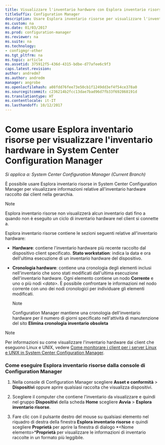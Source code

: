 ```yaml
---
title: Visualizzare l'inventario hardware con Esplora inventario risorse
titleSuffix: Configuration Manager
description: Usare Esplora inventario risorse per visualizzare l'inventario hardware in System Center Configuration Manager.
ms.custom: na
ms.date: 01/03/2017
ms.prod: configuration-manager
ms.reviewer: na
ms.suite: na
ms.technology:
- configmgr-other
ms.tgt_pltfrm: na
ms.topic: article
ms.assetid: 375912f5-436d-4315-bdbe-d77afee6c9f3
caps.latest.revision: 
author: andredm7
ms.author: andredm
manager: angrobe
ms.openlocfilehash: a08fdd76fee73e50cb1f1249dd3ef4f54ce378a0
ms.sourcegitcommit: c236214b2fcc13dae7bad96d7fb33f692868191d
ms.translationtype: HT
ms.contentlocale: it-IT
ms.lasthandoff: 10/12/2017
---
```

# <a name="how-to-use-resource-explorer-to-view-hardware-inventory-in-system-center-configuration-manager"></a>Come usare Esplora inventario risorse per visualizzare l'inventario hardware in System Center Configuration Manager

*Si applica a: System Center Configuration Manager (Current Branch)*

È possibile usare Esplora inventario risorse in System Center Configuration Manager per visualizzare informazioni relative all'inventario hardware raccolto dai client nella gerarchia.  

> [!NOTE]  
>  Esplora inventario risorse non visualizzerà alcun inventario dati fino a quando non è eseguito un ciclo di inventario hardware nel client si connette a.  

 Esplora inventario risorse contiene le sezioni seguenti relative all'inventario hardware:  

-   **Hardware**: contiene l'inventario hardware più recente raccolto dal dispositivo client specificato.  **Stato workstation**: indica la data e ora dell'ultima esecuzione di un inventario hardware del dispositivo.  

-   **Cronologia hardware**: contiene una cronologia degli elementi inclusi nell'inventario che sono stati modificati dall'ultima esecuzione dell'inventario hardware. Ogni elemento contiene un nodo **Corrente** e uno o più nodi *<data\>*. È possibile confrontare le informazioni nel nodo corrente con uno dei nodi cronologici per individuare gli elementi modificati.  

    > [!NOTE]  
    >  Configuration Manager mantiene una cronologia dell'inventario hardware per il numero di giorni specificato nell'attività di manutenzione del sito **Elimina cronologia inventario obsoleta**  

> [!NOTE]  
>  Per informazioni su come visualizzare l'inventario hardware dai client che eseguono Linux e UNIX, vedere [Come monitorare i client per i server Linux e UNIX in System Center Configuration Manager](../../../../core/clients/manage/monitor-clients-for-linux-and-unix-servers.md).  

### <a name="how-to-run-resource-explorer-from-the-configuration-manager-console"></a>Come eseguire Esplora inventario risorse dalla console di Configuration Manager  

1.  Nella console di Configuration Manager scegliere **Asset e conformità** > **Dispositivi** oppure aprire qualsiasi raccolta che visualizza dispositivi.  

3.  Scegliere il computer che contiene l'inventario da visualizzare e quindi nel gruppo **Dispositivi** della scheda **Home** scegliere **Avvia** >  **Esplora inventario risorse**.   

4.  Fare clic con il pulsante destro del mouse su qualsiasi elemento nel riquadro di destra della finestra **Esplora inventario risorse** e quindi scegliere **Proprietà** per aprire la finestra di dialogo *<Nome elemento\>***Proprietà** per visualizzare le informazioni di inventario raccolte in un formato più leggibile.  

